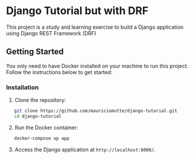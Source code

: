 # Django Tutorial but with DRF

This project is a study and learning exercise to build a Django application using Django REST Framework (DRF) 

## Getting Started

You only need to have Docker installed on your machine to run this project. Follow the instructions below to get started:

### Installation

1. Clone the repository:
```sh
   git clone https://github.com/mauriciomutte/django-tutorial.git
   cd django-tutorial
```

2. Run the Docker container:
```sh
   docker-compose up app
```

3. Access the Django application at `http://localhost:8000/`.

